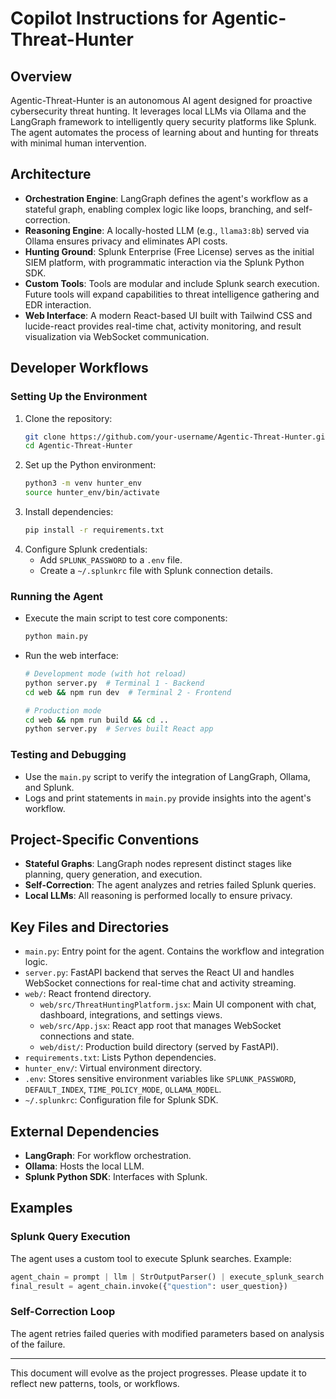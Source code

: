 # Copilot Instructions for Agentic-Threat-Hunter

## Overview
Agentic-Threat-Hunter is an autonomous AI agent designed for proactive cybersecurity threat hunting. It leverages local LLMs via Ollama and the LangGraph framework to intelligently query security platforms like Splunk. The agent automates the process of learning about and hunting for threats with minimal human intervention.

## Architecture
- **Orchestration Engine**: LangGraph defines the agent's workflow as a stateful graph, enabling complex logic like loops, branching, and self-correction.
- **Reasoning Engine**: A locally-hosted LLM (e.g., `llama3:8b`) served via Ollama ensures privacy and eliminates API costs.
- **Hunting Ground**: Splunk Enterprise (Free License) serves as the initial SIEM platform, with programmatic interaction via the Splunk Python SDK.
- **Custom Tools**: Tools are modular and include Splunk search execution. Future tools will expand capabilities to threat intelligence gathering and EDR interaction.
- **Web Interface**: A modern React-based UI built with Tailwind CSS and lucide-react provides real-time chat, activity monitoring, and result visualization via WebSocket communication.

## Developer Workflows
### Setting Up the Environment
1. Clone the repository:
   ```bash
   git clone https://github.com/your-username/Agentic-Threat-Hunter.git
   cd Agentic-Threat-Hunter
   ```
2. Set up the Python environment:
   ```bash
   python3 -m venv hunter_env
   source hunter_env/bin/activate
   ```
3. Install dependencies:
   ```bash
   pip install -r requirements.txt
   ```
4. Configure Splunk credentials:
   - Add `SPLUNK_PASSWORD` to a `.env` file.
   - Create a `~/.splunkrc` file with Splunk connection details.

### Running the Agent
- Execute the main script to test core components:
  ```bash
  python main.py
  ```
- Run the web interface:
  ```bash
  # Development mode (with hot reload)
  python server.py  # Terminal 1 - Backend
  cd web && npm run dev  # Terminal 2 - Frontend
  
  # Production mode
  cd web && npm run build && cd ..
  python server.py  # Serves built React app
  ```

### Testing and Debugging
- Use the `main.py` script to verify the integration of LangGraph, Ollama, and Splunk.
- Logs and print statements in `main.py` provide insights into the agent's workflow.

## Project-Specific Conventions
- **Stateful Graphs**: LangGraph nodes represent distinct stages like planning, query generation, and execution.
- **Self-Correction**: The agent analyzes and retries failed Splunk queries.
- **Local LLMs**: All reasoning is performed locally to ensure privacy.

## Key Files and Directories
- `main.py`: Entry point for the agent. Contains the workflow and integration logic.
- `server.py`: FastAPI backend that serves the React UI and handles WebSocket connections for real-time chat and activity streaming.
- `web/`: React frontend directory.
  - `web/src/ThreatHuntingPlatform.jsx`: Main UI component with chat, dashboard, integrations, and settings views.
  - `web/src/App.jsx`: React app root that manages WebSocket connections and state.
  - `web/dist/`: Production build directory (served by FastAPI).
- `requirements.txt`: Lists Python dependencies.
- `hunter_env/`: Virtual environment directory.
- `.env`: Stores sensitive environment variables like `SPLUNK_PASSWORD`, `DEFAULT_INDEX`, `TIME_POLICY_MODE`, `OLLAMA_MODEL`.
- `~/.splunkrc`: Configuration file for Splunk SDK.

## External Dependencies
- **LangGraph**: For workflow orchestration.
- **Ollama**: Hosts the local LLM.
- **Splunk Python SDK**: Interfaces with Splunk.

## Examples
### Splunk Query Execution
The agent uses a custom tool to execute Splunk searches. Example:
```python
agent_chain = prompt | llm | StrOutputParser() | execute_splunk_search
final_result = agent_chain.invoke({"question": user_question})
```

### Self-Correction Loop
The agent retries failed queries with modified parameters based on analysis of the failure.

---

This document will evolve as the project progresses. Please update it to reflect new patterns, tools, or workflows.